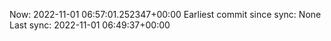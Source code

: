 Now: 2022-11-01 06:57:01.252347+00:00 Earliest commit since sync: None Last sync: 2022-11-01 06:49:37+00:00
